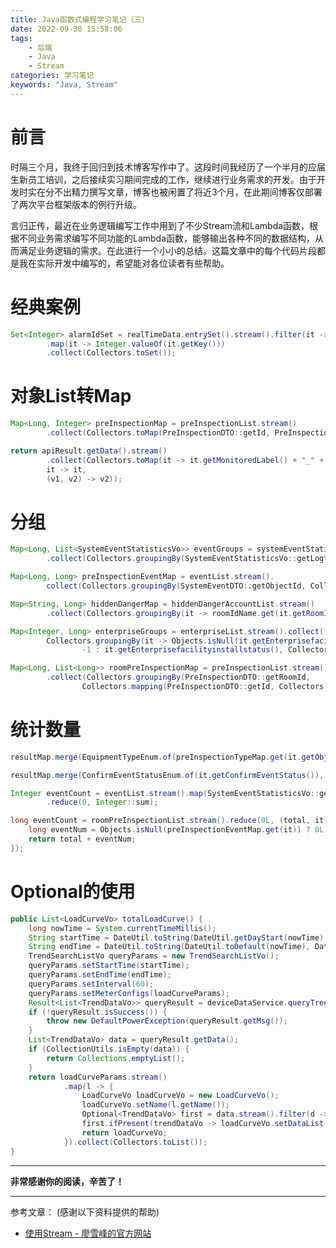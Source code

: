 ```yaml
---
title: Java函数式编程学习笔记（三）
date: 2022-09-30 15:58:06
tags:
    - 后端
    - Java
    - Stream
categories: 学习笔记
keywords: "Java, Stream"
---
```

# 前言
时隔三个月，我终于回归到技术博客写作中了。这段时间我经历了一个半月的应届生新员工培训，之后接续实习期间完成的工作，继续进行业务需求的开发。由于开发时实在分不出精力撰写文章，博客也被闲置了将近3个月，在此期间博客仅部署了两次平台框架版本的例行升级。

言归正传，最近在业务逻辑编写工作中用到了不少Stream流和Lambda函数，根据不同业务需求编写不同功能的Lambda函数，能够输出各种不同的数据结构，从而满足业务逻辑的需求。在此进行一个小小的总结。这篇文章中的每个代码片段都是我在实际开发中编写的，希望能对各位读者有些帮助。

# 经典案例
```java
Set<Integer> alarmIdSet = realTimeData.entrySet().stream().filter(it -> Objects.nonNull(it.getValue()) && it.getValue() > 0)
        .map(it -> Integer.valueOf(it.getKey()))
        .collect(Collectors.toSet());
```

# 对象List转Map
```java
Map<Long, Integer> preInspectionMap = preInspectionList.stream()
        .collect(Collectors.toMap(PreInspectionDTO::getId, PreInspectionDTO::getDeviceType));
```

```java
return apiResult.getData().stream()
        .collect(Collectors.toMap(it -> it.getMonitoredLabel() + "_" + it.getMonitoredId(),
        it -> it,
        (v1, v2) -> v2));
```

# 分组
```java
Map<Long, List<SystemEventStatisticsVo>> eventGroups = systemEventStatisticsVos.stream()
        .collect(Collectors.groupingBy(SystemEventStatisticsVo::getLogtime));
```

```java
Map<Long, Long> preInspectionEventMap = eventList.stream().
        collect(Collectors.groupingBy(SystemEventDTO::getObjectId, Collectors.counting()));

Map<String, Long> hiddenDangerMap = hiddenDangerAccountList.stream()
        .collect(Collectors.groupingBy(it -> roomIdName.get(it.getRoomId()), Collectors.counting()));
```

```java
Map<Integer, Long> enterpriseGroups = enterpriseList.stream().collect(
        Collectors.groupingBy(it -> Objects.isNull(it.getEnterprisefacilityinstallstatus()) ?
                -1 : it.getEnterprisefacilityinstallstatus(), Collectors.counting()));
```

```java
Map<Long, List<Long>> roomPreInspectionMap = preInspectionList.stream()
        .collect(Collectors.groupingBy(PreInspectionDTO::getRoomId,
                Collectors.mapping(PreInspectionDTO::getId, Collectors.toList())));
```
# 统计数量
```java
resultMap.merge(EquipmentTypeEnum.of(preInspectionTypeMap.get(it.getObjectId())), 1L, Long::sum);

resultMap.merge(ConfirmEventStatusEnum.of(it.getConfirmEventStatus()), 1L, Long::sum);
```

```java
Integer eventCount = eventList.stream().map(SystemEventStatisticsVo::getCount)
        .reduce(0, Integer::sum);
```

```java
long eventCount = roomPreInspectionList.stream().reduce(0L, (total, it) -> {
    long eventNum = Objects.isNull(preInspectionEventMap.get(it)) ? 0L : preInspectionEventMap.get(it);
    return total + eventNum;
});
```

# Optional的使用
```java
public List<LoadCurveVo> totalLoadCurve() {
    long nowTime = System.currentTimeMillis();
    String startTime = DateUtil.toString(DateUtil.getDayStart(nowTime), DateUtil.DEFAULT_DATE_TIME_FORMAT);
    String endTime = DateUtil.toString(DateUtil.toDefault(nowTime), DateUtil.DEFAULT_DATE_TIME_FORMAT);
    TrendSearchListVo queryParams = new TrendSearchListVo();
    queryParams.setStartTime(startTime);
    queryParams.setEndTime(endTime);
    queryParams.setInterval(60);
    queryParams.setMeterConfigs(loadCurveParams);
    Result<List<TrendDataVo>> queryResult = deviceDataService.queryTrendCurveData2(queryParams);
    if (!queryResult.isSuccess()) {
        throw new DefaultPowerException(queryResult.getMsg());
    }
    List<TrendDataVo> data = queryResult.getData();
    if (CollectionUtils.isEmpty(data)) {
        return Collections.emptyList();
    }
    return loadCurveParams.stream()
            .map(l -> {
                LoadCurveVo loadCurveVo = new LoadCurveVo();
                loadCurveVo.setName(l.getName());
                Optional<TrendDataVo> first = data.stream().filter(d -> paramsIsEquals(d, l)).findFirst();
                first.ifPresent(trendDataVo -> loadCurveVo.setDataList(trendDataVo.getDataList()));
                return loadCurveVo;
            }).collect(Collectors.toList());
}
```

---
**非常感谢你的阅读，辛苦了！**

---
参考文章： (感谢以下资料提供的帮助)
- [使用Stream - 廖雪峰的官方网站](https://www.liaoxuefeng.com/wiki/1252599548343744/1322402873081889)
